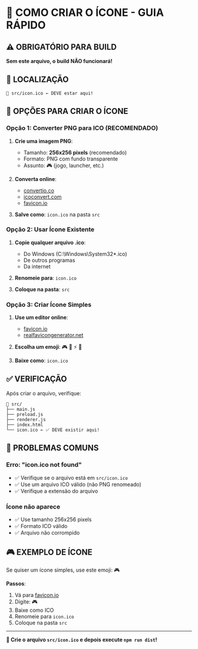 # 🎨 COMO CRIAR O ÍCONE - GUIA RÁPIDO

## ⚠️ **OBRIGATÓRIO PARA BUILD**

**Sem este arquivo, o build NÃO funcionará!**

## 📁 **LOCALIZAÇÃO**

```
📁 src/icon.ico ← DEVE estar aqui!
```

## 🎯 **OPÇÕES PARA CRIAR O ÍCONE**

### **Opção 1: Converter PNG para ICO (RECOMENDADO)**

1. **Crie uma imagem PNG**:
   - Tamanho: **256x256 pixels** (recomendado)
   - Formato: PNG com fundo transparente
   - Assunto: 🎮 (jogo, launcher, etc.)

2. **Converta online**:
   - [convertio.co](https://convertio.co/png-ico/)
   - [icoconvert.com](https://icoconvert.com/)
   - [favicon.io](https://favicon.io/favicon-converter/)

3. **Salve como**: `icon.ico` na pasta `src`

### **Opção 2: Usar Ícone Existente**

1. **Copie qualquer arquivo .ico**:
   - Do Windows (C:\Windows\System32\*.ico)
   - De outros programas
   - Da internet

2. **Renomeie para**: `icon.ico`

3. **Coloque na pasta**: `src`

### **Opção 3: Criar Ícone Simples**

1. **Use um editor online**:
   - [favicon.io](https://favicon.io/favicon-generator/)
   - [realfavicongenerator.net](https://realfavicongenerator.net/)

2. **Escolha um emoji**: 🎮 🚀 ⚡ 🎯

3. **Baixe como**: `icon.ico`

## ✅ **VERIFICAÇÃO**

Após criar o arquivo, verifique:

```
📁 src/
├── main.js
├── preload.js
├── renderer.js
├── index.html
└── icon.ico ← ✅ DEVE existir aqui!
```

## 🚨 **PROBLEMAS COMUNS**

### **Erro: "icon.ico not found"**
- ✅ Verifique se o arquivo está em `src/icon.ico`
- ✅ Use um arquivo ICO válido (não PNG renomeado)
- ✅ Verifique a extensão do arquivo

### **Ícone não aparece**
- ✅ Use tamanho 256x256 pixels
- ✅ Formato ICO válido
- ✅ Arquivo não corrompido

## 🎮 **EXEMPLO DE ÍCONE**

Se quiser um ícone simples, use este emoji: 🎮

**Passos**:
1. Vá para [favicon.io](https://favicon.io/favicon-generator/)
2. Digite: 🎮
3. Baixe como ICO
4. Renomeie para `icon.ico`
5. Coloque na pasta `src`

---

**🎯 Crie o arquivo `src/icon.ico` e depois execute `npm run dist`!**
